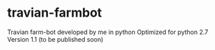 # travian-farmbot
Travian farm-bot developed by me in python
Optimized for python 2.7
Version 1.1
(to be published soon)
